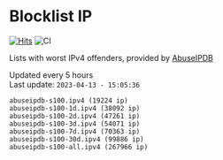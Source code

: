 # Blocklist IP

[![Hits](https://hits.seeyoufarm.com/api/count/incr/badge.svg?url=https%3A%2F%2Fgithub.com%2Fborestad%2Fblocklist-ip%2F&count_bg=%2379C83D&title_bg=%23555555&icon=&icon_color=%23E7E7E7&title=hits&edge_flat=false)](https://hits.seeyoufarm.com)  ![CI](https://img.shields.io/github/workflow/status/borestad/blocklist-ip/CI?style=flat-square)

Lists with worst IPv4 offenders, provided by [AbuseIPDB](https://www.abuseipdb.com/)

<!-- FOOTER-PLACEHOLDER -->
Updated every 5 hours<br>
Last update: `2023-04-13 - 15:05:36`
```
abuseipdb-s100.ipv4 (19224 ip)
abuseipdb-s100-1d.ipv4 (38092 ip)
abuseipdb-s100-2d.ipv4 (47261 ip)
abuseipdb-s100-3d.ipv4 (54071 ip)
abuseipdb-s100-7d.ipv4 (70363 ip)
abuseipdb-s100-30d.ipv4 (99886 ip)
abuseipdb-s100-all.ipv4 (267966 ip)
```
